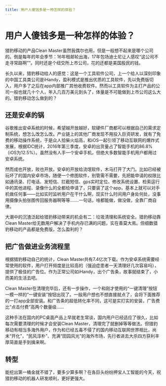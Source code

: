 ```yaml
---
title: 用户人傻钱多是一种怎样的体验？
---
```

# 用户人傻钱多是一种怎样的体验？

猎豹移动的产品Clean Master虽然我偶尔也用，但是一般想不起来是哪个公司的。倒是每年的年会季节：16年租邮轮出海，17年包场迪士尼让人感叹“这公司不走寻常路啊””。同时还是个纽交所上市公司，花的还都是美国股民的钱。

长久以来，猎豹移动给人的感觉：这是一个工具软件公司，上一个给人以深刻印象的中国工具类公司是iHandy，盈利模式是推出优质的工具软件，先以免费版切入，用户多了之后在app内部推广其他收费软件。然而以工具软件为主打产品的公司一般也就几十个人，年入几百万美元到头了，体量是不可能做到上市公司这么大的。猎豹移动怎么做到的？

## 还是安卓的锅

谷歌推出安卓系统的时候，希望越开放越好，软硬件厂商都可以根据自己的需求定制系统，想怎么改怎么改。产业链上的其他厂商发现不用投入巨资研发，就有了免费的移动操作系统，于是众人拾柴火焰高，和iOS一起引领了移动互联网的爆炸式发展，根据IDC统计，2016年第三季度，安卓的出货量占了智能手机的86.8%（iOS为12.5%）。虽然没有人手一个安卓手机，但绝大多数智能手机用户都用过安卓系统。

然而成也开放，败也开放。安卓的开放给流氓软件，木马打开了大门。比如已经被玩坏了的国内安卓市场，随便一个修图软件，别管需不需要，先把能申请的权限比如通讯录、打电话、发短信、拦截短信、gps实时定位、修改系统设置、检索运行中的其他进程、录像什么的全都给申请了，只要装了这个app，基本上就可以对手机做任何事——比如实时监听用户在干什么啊，现实什么时间用户身处何处，没事用摄像头拍张图传回服务器啊等等.......一句话，啥都能做，做没做，全靠厂商自律。

大潮中的沉渣泛起给猎豹移动带来的机会有二：垃圾清理和系统安全。猎豹移动靠Clean Master给无数用户解决了手机内存已满的问题，实在善莫大焉。但细数猎豹移动的产品都是免费版，怎么盈利的？

## 把广告做进业务流程里

根据猎豹移动自己的统计，Clean Master共有7.4亿次下载。作为安卓系统需要经常使用的软件，用户打开频度是比较高的（强迫症患者一天清理好几次容易吗），提供了极佳的广告位。作为正常公司如iHandy，出个广告条，故事就结束了，小而美的生活去吧。

Clean Master在清理完毕后，还有一步操作，一个和刚才使用的“一键清理”按钮一模一样的“一键安装”按钮出现了。一般用户想也不想直接就点了，会将下面推荐的一打app全部安装。和广告条的超低转化率不同，这可是实打实的安装，广告费比“点击付费”高两个数量级......

这种手法在国内的PC桌面产品上早就老生常谈，国内用户已经适应了很久，比如每次需要清理的时候才会安装Clean Master，清理完了就删掉等等做法。但猎豹移动有相当多海外用户，作为和已经五毒不侵了的国内移动互联网世界相比，尚未“开化”，“民风淳朴”、充满“田园风光”的海外市场，先行者进去大杀四方获利丰厚简直是手到擒来啊。

## 转型

能挖出第一桶金就不错了，要多少算多啊？在各巨头纷纷押宝人工智能的今天，祝猎豹移动的机器人研发顺利，更好更强大。

